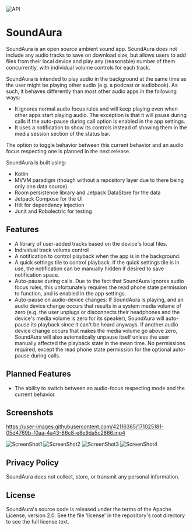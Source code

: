 ![API](https://badgen.net/badge/API/24+/green)
# SoundAura

SoundAura is an open source ambient sound app. SoundAura does not include
any audio tracks to save on download size, but allows users to add files
from their local device and play any (reasonable) number of them concurrently,
with individual volume controls for each track.

SoundAura is intended to play audio in the background at the same time as the
user might be playing other audio (e.g. a podcast or audiobook). As such, it
behaves differently than most other audio apps in the following ways:
- It ignores normal audio focus rules and will keep playing
  even when other apps start playing audio. The exception is
  that it will pause during calls if the auto-pause during
  call option is enabled in the app settings.
- It uses a notification to show its controls instead of showing
  them in the media session section of the status bar.
  
The option to toggle behavior between this current behavior and an audio
focus respecting one is planned in the next release. 
  
SoundAura is built using:
- Kotlin
- MVVM paradigm (though without a repository layer due to there being only one data source)
- Room persistence library and Jetpack DataStore for the data
- Jetpack Compose for the UI
- Hilt for dependency injection
- Junit and Robolectric for testing

## Features
- A library of user-added tracks based on the device's local files.
- Individual track volume control
- A notification to control playback when the app is in the background.
- A quick settings tile to control playback. If the quick settings tile
  is in use, the notification can be manually hidden if desired to save
  notification space.
- Auto-pause during calls. Due to the fact that SoundAura ignores audio
  focus rules, this unfortunately requires the read phone state permission
  to function, and is enabled in the app settings.
- Auto-pause on audio-device changes: If SoundAura is playing, and an
  audio device change occurs that results in a system media volume of
  zero (e.g. the user unplugs or disconnects their headphones and the
  device's media volume is zero for its speaker), SoundAura will auto-pause
  its playback since it can't be heard anyways. If another audio device
  change occurs that makes the media volume go above zero, SoundAura
  will also automatically unpause itself unless the user manually
  affected the playback state in the mean time. No permissions required,
  except the read phone state permission for the optional auto-pause
  during calls.

## Planned Features
- The ability to switch between an audio-focus respecting mode and
  the current behavior.

## Screenshots

https://user-images.githubusercontent.com/42116365/171025181-05d4769b-f0aa-4a43-86c8-e8e9da5c2866.mp4

![ScreenShot1](media/screenshot1.png)
![ScreenShot2](media/screenshot2.png)
![ScreenShot3](media/screenshot3.png)
![ScreenShot4](media/screenshot4.png)

## Privacy Policy
SoundAura does not collect, store, or transmit any personal information.

## License
SoundAura's source code is released under the terms of the Apache License,
version 2.0. See the file 'license' in the repository's root directory to
see the full license text.
